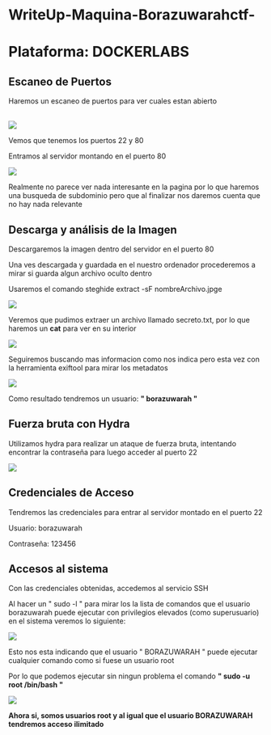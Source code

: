 # WriteUp-Maquina-Borazuwarahctf-
<h1><b>Plataforma: DOCKERLABS</b></h1>

<h2><b>Escaneo de Puertos</b></h2>
<p>Haremos un escaneo de puertos para ver cuales estan abierto</p>
<br>
<img src="https://github.com/user-attachments/assets/1589a484-28bf-4ab6-88c1-f047518807e1">
<p>Vemos que tenemos los puertos 22 y 80</p>
<p>Entramos al servidor montando en el puerto 80</p>
<img src="https://github.com/user-attachments/assets/5c984bb6-f249-4041-b5ed-0a758131f422">
<p>Realmente no parece ver nada interesante en la pagina por lo que haremos una busqueda de subdominio pero que al finalizar nos daremos cuenta que no hay nada relevante</p>

<h2><b>Descarga y análisis de la Imagen</b></h2>
<p>Descargaremos la imagen dentro del servidor en el puerto 80</p>
<p>Una ves descargada y guardada en el nuestro ordenador procederemos a mirar si guarda algun archivo oculto dentro</p>
<p>Usaremos el comando steghide extract -sF nombreArchivo.jpge</p>
<img src="https://github.com/user-attachments/assets/bc354d07-a117-4041-9516-451c173422ed">
<p>Veremos que pudimos extraer un archivo llamado secreto.txt, por lo que haremos un <b>cat</b> para ver en su interior</p>
<img src="https://github.com/user-attachments/assets/d55735de-29cc-4139-b007-74a970b91240">
<p>Seguiremos buscando mas informacion como nos indica pero esta vez con la herramienta exiftool para mirar los metadatos </p>
<img src="https://github.com/user-attachments/assets/e47806a5-9ea6-4717-b994-6e522777d1b8">
<p>Como resultado tendremos un usuario: <b>" borazuwarah " </b></p>

<h2><b>Fuerza bruta con Hydra</b></h2>
<p>Utilizamos hydra para realizar un ataque de fuerza bruta, intentando encontrar la contraseña para luego acceder al puerto 22</p>
<img src="https://github.com/user-attachments/assets/04783c8a-fcd6-492f-8c94-2122049a20c7">

<h2><b>Credenciales de Acceso</b></h2>
<p>Tendremos las credenciales para entrar al servidor montado en el puerto 22</p>
<p>Usuario: borazuwarah</p>
<p>Contraseña: 123456</p>
<h2><b>Accesos al sistema</b></h2>
<p>Con las credenciales obtenidas, accedemos al servicio SSH </p>
<p>Al hacer un " sudo -l " para mirar los la lista de comandos que el usuario borazuwarah puede ejecutar con privilegios elevados (como superusuario) en el sistema veremos lo siguiente: </p>
<img src="https://github.com/user-attachments/assets/0954e497-4d28-4c75-8432-753a25714e2b">
<p>Esto nos esta indicando que el usuario " BORAZUWARAH " puede ejecutar cualquier comando como si fuese un usuario root</p>
<p>Por lo que podemos ejecutar sin ningun problema el comando <b>" sudo -u root /bin/bash "<b/></p>
<img src="https://github.com/user-attachments/assets/3678fc11-7fd9-4cb6-b6e5-c8199d003c00">
<p>Ahora si, somos usuarios root y al igual que el usuario BORAZUWARAH tendremos acceso ilimitado </p>